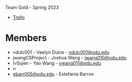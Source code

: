 Team Gold - Spring 2023

- [Trello](https://trello.com/b/8NgCdVEH/stories-issues)

# Members

- vdulc001 - Vaelyn Dulce - vdulc001@odu.edu
- jwangCSProject - Joshua Wang - jwang010@odu.edu
- lvSojen - Yao Wang - ywang011@odu.edu
- n
- ebarr005@odu.edu - Estefania Barron
